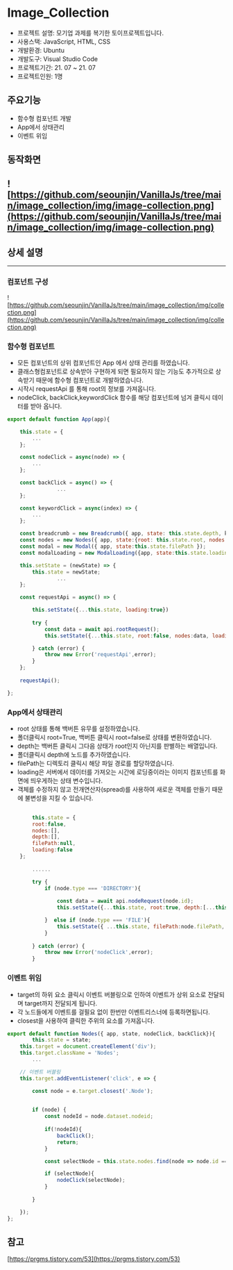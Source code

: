 # Image_Collection


- 프로젝트 설명: 모기업 과제를 복기한 토이프로젝트입니다.
- 사용스택: JavaScript, HTML, CSS
- 개발환경: Ubuntu
- 개발도구: Visual Studio Code
- 프로젝트기간: 21. 07 ~ 21. 07
- 프로젝트인원: 1명

## 주요기능


- 함수형 컴포넌트 개발
- App에서 상태관리
- 이벤트 위임

## 동작화면

![https://github.com/seounjin/VanillaJs/tree/main/image_collection/img/image-collection.png](https://github.com/seounjin/VanillaJs/tree/main/image_collection/img/image-collection.png)
---

## 상세 설명

---

### 컴포넌트 구성

![https://github.com/seounjin/VanillaJs/tree/main/image_collection/img/collection.png](https://github.com/seounjin/VanillaJs/tree/main/image_collection/img/collection.png)

### 함수형 컴포넌트

- 모든 컴포넌트의 상위 컴포넌트인 App 에서 상태 관리를 하였습니다.
- 클래스형컴포넌트로 상속받아 구현하게 되면 필요하지 않는 기능도 추가적으로 상속받기 때문에 함수형 컴포넌트로 개발하였습니다.
- 시작시 requestApi 를 통해 root의 정보를 가져옵니다.
- nodeClick, backClick,keywordClick 함수를 해당 컴포넌트에 넘겨 클릭시 데이터를 받아 옵니다.

```jsx
export default function App(app){

    this.state = {
        ...
    };

    const nodeClick = async(node) => {
        ...
    };

    const backClick = async() => {
				...
    };

    const keywordClick = async(index) => {
        ...
    };

    const breadcrumb = new Breadcrumb({ app, state: this.state.depth, keywordClick });  
    const nodes = new Nodes({ app, state:{root: this.state.root, nodes: this.state.nodes}, nodeClick, backClick });
    const modal = new Modal({ app, state:this.state.filePath }); 
    const modalLoading = new ModalLoading({app, state:this.state.loading });

    this.setState = (newState) => {
        this.state = newState;
				...
    };

    const requestApi = async() => {

        this.setState({...this.state, loading:true})
        
        try {
            const data = await api.rootRequest();
            this.setState({...this.state, root:false, nodes:data, loading:false });

        } catch (error) {
            throw new Error('requestApi',error);
        }
    };
    
    requestApi();

};
```

### App에서 상태관리

- root 상태를 통해 백버튼 유무를 설정하였습니다.
- 폴더클릭시 root=True,  백버튼 클릭시 root=false로 상태를 변환하였습니다.
- depth는 백버튼 클릭시 그다음 상태가 root인지 아닌지를 판별하는 배열입니다.
- 폴더클릭시 depth에 노드를 추가하였습니다.
- filePath는 디렉토리 클릭시 해당 파일 경로를 할당하였습니다.
- loading은 서버에서 데이터를 가져오는 시간에 로딩중이라는 이미지 컴포넌트를 화면에 띄우게하는 상태 변수입니다.
- 객체를 수정하지 않고 전개연산자(spread)를 사용하여 새로운 객체를 만들기 때문에 불변성을 지킬 수 있습니다.

```jsx
		
		this.state = {
        root:false,
        nodes:[],
        depth:[],
        filePath:null,
        loading:false
    };
	
		......

		try {
            if (node.type === 'DIRECTORY'){  
                
                const data = await api.nodeRequest(node.id);
                this.setState({...this.state, root:true, depth:[...this.state.depth, node], nodes:data, filePath:null, loading:false});

            }  else if (node.type === 'FILE'){
                this.setState({ ...this.state, filePath:node.filePath, loading:false});
            }
           
        } catch (error) {
            throw new Error('nodeClick',error);
        }
```

### 이벤트 위임

- target의 하위 요소 클릭시 이벤트 버블링으로 인하여 이벤트가 상위 요소로 전달되며 target까지 전달되게 됩니다.
- 각 노드들에게 이벤트를 걸필요 없이 한번만 이벤트리스너에 등록하면됩니다.
- closest을 사용하여 클릭한 주위의 요소를 가져옵니다.

```jsx
export default function Nodes({ app, state, nodeClick, backClick}){
		this.state = state;
    this.target = document.createElement('div');
    this.target.className = 'Nodes';
		...

    // 이벤트 버블링
    this.target.addEventListener('click', e => {

        const node = e.target.closest('.Node');
        

        if (node) {
            const nodeId = node.dataset.nodeid;
            
            if(!nodeId){
                backClick();
                return;
            }

            const selectNode = this.state.nodes.find(node => node.id === nodeId);

            if (selectNode){
                nodeClick(selectNode);
            }
            
        } 

    });
};
```

## 참고

[https://prgms.tistory.com/53](https://prgms.tistory.com/53)
